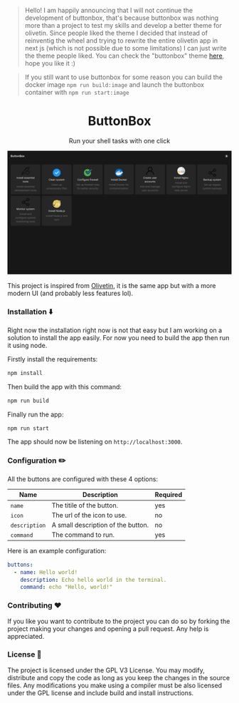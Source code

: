 > Hello! I am happily announcing that I will not continue the development of buttonbox, that's because buttonbox was nothing more than a project to test my skills and develop a better theme for olivetin. Since people liked the theme I decided that instead of reinventig the wheel and trying to rewrite the entire olivetin app in next js (which is not possible due to some limitations) I can just write the theme people liked. You can check the "buttonbox" theme [here](https://www.olivetin.app/themes/posts/buttonbox/), hope you like it :)

> If you still want to use buttonbox for some reason you can build the docker image `npm run build:image` and launch the buttonbox container with `npm run start:image`

<div align="center">
  <h1>ButtonBox</h1>
  <p>Run your shell tasks with one click</p>
</div>

![Screenshot](./screenshots/app.png)

This project is inspired from [Olivetin](https://www.olivetin.app/), it is the same app but with a more modern UI (and probably less features lol).

### Installation ⬇️

Right now the installation right now is not that easy but I am working on a solution to install the app easily. For now you need to build the app then run it using node.

Firstly install the requirements:

```bash
npm install
```

Then build the app with this command:

```bash
npm run build
```

Finally run the app:

```bash
npm run start
```

The app should now be listening on `http://localhost:3000`.

### Configuration ✏️

All the buttons are configured with these 4 options:

| Name          | Description                        | Required |
| ------------- | ---------------------------------- | -------- |
| `name`        | The titile of the button.          | yes      |
| `icon`        | The url of the icon to use.        | no       |
| `description` | A small description of the button. | no       |
| `command`     | The command to run.                | yes      |

Here is an example configuration:

```yaml
buttons:
  - name: Hello world!
    description: Echo hello world in the terminal.
    command: echo "Hello, world!"
```

### Contributing ❤️

If you like you want to contribute to the project you can do so by forking the project making your changes and opening a pull request. Any help is appreciated.

### License 📜

The project is licensed under the GPL V3 License. You may modify, distribute and copy the code as long as you keep the changes in the source files. Any modifications you make using a compiler must be also licensed under the GPL license and include build and install instructions.
